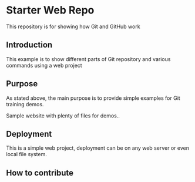 # Starter Web Repo

This repository is for showing how Git and GitHub work

## Introduction

This example is to show different parts of Git repository and various commands using a web project

## Purpose

As stated above, the main purpose is to provide simple examples for Git training demos.

Sample website with plenty of files for demos..

## Deployment

This is a simple web project, deployment can be on any web server or even local file system.

## How to contribute